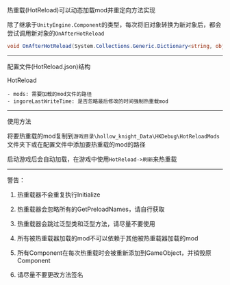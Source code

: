 热重载(HotReload)可以动态加载mod并重定向方法实现

除了继承于`UnityEngine.Component`的类型，每次将旧对象转换为新对象后，都会尝试调用新对象的`OnAfterHotReload`

```c#
void OnAfterHotReload(System.Collections.Generic.Dictionary<string, object> data);
```



---

配置文件(HotReload.json)结构

HotReload

	- mods: 需要加载的mod文件的路径
	- ingoreLastWriteTime: 是否忽略最后修改的时间强制热重载mod

---

使用方法

将要热重载的mod复制到`游戏目录\hollow_knight_Data\HKDebug\HotReloadMods`文件夹下或在配置文件中添加要热重载的mod的路径

启动游戏后会自动加载，在游戏中使用`HotReload->刷新`来热重载

---

警告：

1. 热重载器不会重复执行Initialize
2. 热重载器会忽略所有的GetPreloadNames，请自行获取

3. 热重载器会跳过泛型类和泛型方法，请尽量不要使用

4. 所有被热重载器加载的mod不可以依赖于其他被热重载器加载的mod
5. 所有Component在每次热重载时会被重新添加到GameObject，并销毁原Component
6. 请尽量不要更改方法签名